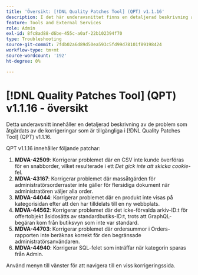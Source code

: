 ```yaml
---
title: 'Översikt: [!DNL Quality Patches Tool] (QPT) v1.1.16'
description: I det här underavsnittet finns en detaljerad beskrivning av de problem som åtgärdats av de korrigeringar som finns i  [!DNL Quality Patches Tool] (QPT) v1.1.16.
feature: Tools and External Services
role: Admin
exl-id: 8fc8ad88-d6be-455c-a0af-22b102394f70
type: Troubleshooting
source-git-commit: 7fdb02a6d89d50ea593c5fd99d78101f89198424
workflow-type: tm+mt
source-wordcount: '192'
ht-degree: 0%

---
```


# [!DNL Quality Patches Tool] (QPT) v1.1.16 - översikt

Detta underavsnitt innehåller en detaljerad beskrivning av de problem som åtgärdats av de korrigeringar som är tillgängliga i [!DNL Quality Patches Tool] (QPT) v1.1.16.

QPT v1.1.16 innehåller följande patchar:

1. **MDVA-42509**: Korrigerar problemet där en CSV inte kunde överföras för en snabborder, vilket resulterade i ett *Det gick inte att skicka cookie*-fel.
1. **MDVA-43167**: Korrigerar problemet där massåtgärden för administratörsorderraster inte gäller för flersidiga dokument när administratören väljer alla order.
1. **MDVA-44044**: Korrigerar problemet där en produkt inte visas på kategorisidan efter att den har tilldelats till en ny webbplats.
1. **MDVA-44562**: Korrigerar problemet där det icke-förvalda arkiv-ID:t för offertobjekt åsidosätts av standardbutiks-ID:t, trots att GraphQL-begäran kom från butiksvyn som inte var standard.
1. **MDVA-44703**: Korrigerar problemet där ordersummor i Orders-rapporten inte beräknas korrekt för den begränsade administratörsanvändaren.
1. **MDVA-44940**: Korrigerar SQL-felet som inträffar när kategorin sparas från Admin.

Använd menyn till vänster för att navigera till en viss korrigeringssida.
